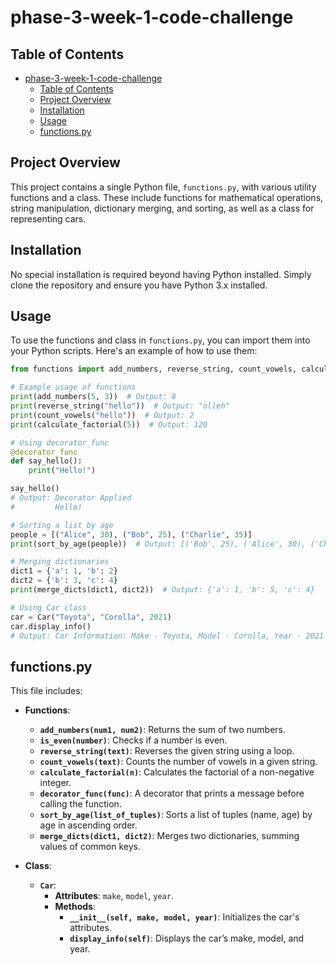 # phase-3-week-1-code-challenge

## Table of Contents

- [phase-3-week-1-code-challenge](#phase-3-week-1-code-challenge)
  - [Table of Contents](#table-of-contents)
  - [Project Overview](#project-overview)
  - [Installation](#installation)
  - [Usage](#usage)
  - [functions.py](#functionspy)

## Project Overview

This project contains a single Python file, `functions.py`, with various utility functions and a class. These include functions for mathematical operations, string manipulation, dictionary merging, and sorting, as well as a class for representing cars. 

## Installation

No special installation is required beyond having Python installed. Simply clone the repository and ensure you have Python 3.x installed.

## Usage

To use the functions and class in `functions.py`, you can import them into your Python scripts. Here's an example of how to use them:

```python
from functions import add_numbers, reverse_string, count_vowels, calculate_factorial, decorator_func, sort_by_age, merge_dicts, Car

# Example usage of functions
print(add_numbers(5, 3))  # Output: 8
print(reverse_string("hello"))  # Output: "olleh"
print(count_vowels("hello"))  # Output: 2
print(calculate_factorial(5))  # Output: 120

# Using decorator_func
@decorator_func
def say_hello():
    print("Hello!")

say_hello()
# Output: Decorator Applied
#         Hello!

# Sorting a list by age
people = [("Alice", 30), ("Bob", 25), ("Charlie", 35)]
print(sort_by_age(people))  # Output: [('Bob', 25), ('Alice', 30), ('Charlie', 35)]

# Merging dictionaries
dict1 = {'a': 1, 'b': 2}
dict2 = {'b': 3, 'c': 4}
print(merge_dicts(dict1, dict2))  # Output: {'a': 1, 'b': 5, 'c': 4}

# Using Car class
car = Car("Toyota", "Corolla", 2021)
car.display_info()
# Output: Car Information: Make - Toyota, Model - Corolla, Year - 2021
```

## functions.py

This file includes:

- **Functions**:
  - **`add_numbers(num1, num2)`**: Returns the sum of two numbers.
  - **`is_even(number)`**: Checks if a number is even.
  - **`reverse_string(text)`**: Reverses the given string using a loop.
  - **`count_vowels(text)`**: Counts the number of vowels in a given string.
  - **`calculate_factorial(n)`**: Calculates the factorial of a non-negative integer.
  - **`decorator_func(func)`**: A decorator that prints a message before calling the function.
  - **`sort_by_age(list_of_tuples)`**: Sorts a list of tuples (name, age) by age in ascending order.
  - **`merge_dicts(dict1, dict2)`**: Merges two dictionaries, summing values of common keys.

- **Class**:
  - **`Car`**:
    - **Attributes**: `make`, `model`, `year`.
    - **Methods**:
      - **`__init__(self, make, model, year)`**: Initializes the car's attributes.
      - **`display_info(self)`**: Displays the car’s make, model, and year.
